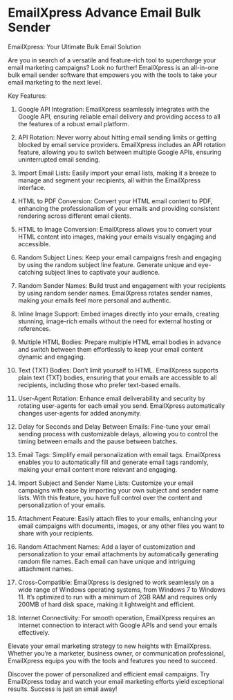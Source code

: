 # EmailXpress Advance Email Bulk Sender
EmailXpress: Your Ultimate Bulk Email Solution

Are you in search of a versatile and feature-rich tool to supercharge your email marketing campaigns? Look no further! EmailXpress is an all-in-one bulk email sender software that empowers you with the tools to take your email marketing to the next level.

Key Features:

1. Google API Integration: EmailXpress seamlessly integrates with the Google API, ensuring reliable email delivery and providing access to all the features of a robust email platform.

2. API Rotation: Never worry about hitting email sending limits or getting blocked by email service providers. EmailXpress includes an API rotation feature, allowing you to switch between multiple Google APIs, ensuring uninterrupted email sending.

3. Import Email Lists: Easily import your email lists, making it a breeze to manage and segment your recipients, all within the EmailXpress interface.

4. HTML to PDF Conversion: Convert your HTML email content to PDF, enhancing the professionalism of your emails and providing consistent rendering across different email clients.

5. HTML to Image Conversion: EmailXpress allows you to convert your HTML content into images, making your emails visually engaging and accessible.

6. Random Subject Lines: Keep your email campaigns fresh and engaging by using the random subject line feature. Generate unique and eye-catching subject lines to captivate your audience.

7. Random Sender Names: Build trust and engagement with your recipients by using random sender names. EmailXpress rotates sender names, making your emails feel more personal and authentic.

8. Inline Image Support: Embed images directly into your emails, creating stunning, image-rich emails without the need for external hosting or references.

9. Multiple HTML Bodies: Prepare multiple HTML email bodies in advance and switch between them effortlessly to keep your email content dynamic and engaging.

10. Text (TXT) Bodies: Don’t limit yourself to HTML. EmailXpress supports plain text (TXT) bodies, ensuring that your emails are accessible to all recipients, including those who prefer text-based emails.

11. User-Agent Rotation: Enhance email deliverability and security by rotating user-agents for each email you send. EmailXpress automatically changes user-agents for added anonymity.

12. Delay for Seconds and Delay Between Emails: Fine-tune your email sending process with customizable delays, allowing you to control the timing between emails and the pause between batches.

13. Email Tags: Simplify email personalization with email tags. EmailXpress enables you to automatically fill and generate email tags randomly, making your email content more relevant and engaging.

14. Import Subject and Sender Name Lists: Customize your email campaigns with ease by importing your own subject and sender name lists. With this feature, you have full control over the content and personalization of your emails.

15. Attachment Feature: Easily attach files to your emails, enhancing your email campaigns with documents, images, or any other files you want to share with your recipients.

16. Random Attachment Names: Add a layer of customization and personalization to your email attachments by automatically generating random file names. Each email can have unique and intriguing attachment names.

17. Cross-Compatible: EmailXpress is designed to work seamlessly on a wide range of Windows operating systems, from Windows 7 to Windows 11. It’s optimized to run with a minimum of 2GB RAM and requires only 200MB of hard disk space, making it lightweight and efficient.

18. Internet Connectivity: For smooth operation, EmailXpress requires an internet connection to interact with Google APIs and send your emails effectively.

Elevate your email marketing strategy to new heights with EmailXpress. Whether you’re a marketer, business owner, or communication professional, EmailXpress equips you with the tools and features you need to succeed.

Discover the power of personalized and efficient email campaigns. Try EmailXpress today and watch your email marketing efforts yield exceptional results. Success is just an email away!
